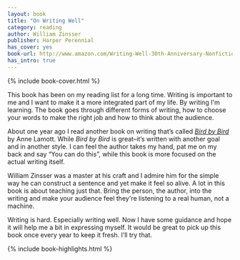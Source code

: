 ```yaml
---
layout: book
title: "On Writing Well"
category: reading
author: William Zinsser
publisher: Harper Perennial
has_cover: yes
book-url: http://www.amazon.com/Writing-Well-30th-Anniversary-Nonfiction-ebook/dp/B0090RVGW0/ref=mt_kindle?_encoding=UTF8&me=
has_intro: true
---
```

{% include book-cover.html %}

This book has been on my reading list for a long time. Writing is important to me and I want to make it a more integrated part of my life. By writing I'm learning. The book goes through different forms of writing, how to choose your words to make the right job and how to think about the audience.

About one year ago I read another book on writing that’s called *[Bird by Bird]({{site.url}}/reading/bird-by-bird/)* by Anne Lamott. While *Bird by Bird* is great–it’s written with another goal and in another style. I can feel the author takes my hand, pat me on my back and say “You can do this”, while this book is more focused on the actual writing itself.

William Zinsser was a master at his craft and I admire him for the simple way he can construct a sentence and yet make it feel so alive. A lot in this book is about teaching just that. Bring the person, the author, into the writing and make your audience feel they're listening to a real human, not a machine.

Writing is hard. Especially writing well. Now I have some guidance and hope it will help me a bit in expressing myself. It would be great to pick up this book once every year to keep it fresh. I’ll try that.

{% include book-highlights.html %}
